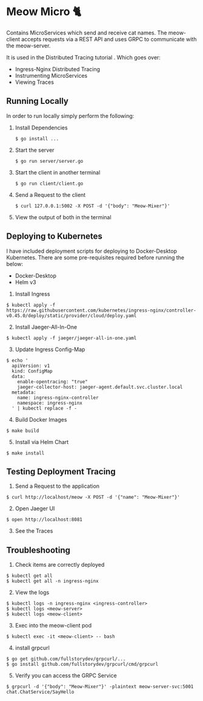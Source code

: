 # Meow Micro 🐈

Contains MicroServices which send and receive cat names. The meow-client accepts requests via a REST API and uses GRPC to communicate with the meow-server.

It is used in the Distributed Tracing tutorial <name>. Which goes over:

- Ingress-Nginx Distributed Tracing
- Instrumenting MicroServices
- Viewing Traces

## Running Locally

In order to run locally simply perform the following:

1. Install Dependencies
    ```
    $ go install ...
    ```
2. Start the server
    ```
    $ go run server/server.go
    ```
3. Start the client in another terminal
    ```
    $ go run client/client.go
    ```
4. Send a Request to the client
    ```
    $ curl 127.0.0.1:5002 -X POST -d '{"body": "Meow-Mixer"}'
    ```
5. View the output of both in the terminal

## Deploying to Kubernetes

I have included deployment scripts for deploying to Docker-Desktop Kubernetes.
There are some pre-requisites required before running the below:

- Docker-Desktop
- Helm v3

1. Install Ingress
```
$ kubectl apply -f https://raw.githubusercontent.com/kubernetes/ingress-nginx/controller-v0.45.0/deploy/static/provider/cloud/deploy.yaml
```

2. Install Jaeger-All-In-One
```
$ kubectl apply -f jaeger/jaeger-all-in-one.yaml
```

3. Update Ingress Config-Map
```
$ echo '
  apiVersion: v1
  kind: ConfigMap
  data:
    enable-opentracing: "true"
    jaeger-collector-host: jaeger-agent.default.svc.cluster.local              
  metadata:
    name: ingress-nginx-controller
    namespace: ingress-nginx
  ' | kubectl replace -f -
```

4. Build Docker Images
```
$ make build
```

5. Install via Helm Chart
```
$ make install
```

## Testing Deployment Tracing

1. Send a Request to the application
```
$ curl http://localhost/meow -X POST -d '{"name": "Meow-Mixer"}'
```

2. Open Jaeger UI
```
$ open http://localhost:8081
```

3. See the Traces

## Troubleshooting

1. Check items are correctly deployed
```
$ kubectl get all
$ kubectl get all -n ingress-nginx
```

2. View the logs
```
$ kubectl logs -n ingress-nginx <ingress-controller>
$ kubectl logs <meow-server>
$ kubectl logs <meow-client>
```

3. Exec into the meow-client pod
```
$ kubectl exec -it <meow-client> -- bash
```

4. install grpcurl
```
$ go get github.com/fullstorydev/grpcurl/...
$ go install github.com/fullstorydev/grpcurl/cmd/grpcurl
```

5. Verify you can access the GRPC Service
```
$ grpcurl -d '{"body": "Meow-Mixer"}' -plaintext meow-server-svc:5001 chat.ChatService/SayHello
```